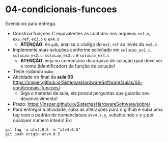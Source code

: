 # 04-condicionais-funcoes

Exercícios para entrega.
- Construa funções C equivalentes às contidas nos arquivos `ex1.o`, `ex2_ref`, `ex3.o` e `ex4.o`
    - **ATENÇÃO**: no `gdb`, analise o código do `ex2_ref` ao invés do `ex2.o`
- Implemente suas soluções conforme solicitado em `solucao_ex1.c`, `solucao_ex2.c`, `solucao_ex3.c` e `solucao_ex4.c`
    - **ATENÇÃO**: veja no comentário do arquivo de solução qual deve ser o nome (identificador) da função de solução!
- Teste rodando `make`
- Atividade do final da **aula 06** https://insper.github.io/SistemasHardwareSoftware/aulas/06-condicionais-funcoes/
    - Siga o material da aula, ele possui perguntas que guiarão seu desenvolvimento!
- Prazo: https://insper.github.io/SistemasHardwareSoftware/sobre/
- Para entregar a atividade, suba as alterações para o github e suba uma tag com o padrão de nomenclatura `atv4.x.y`, substituindo `x` e `y` por qualquer número inteiro! Ex:

```
git tag -a atv4.0.5 -m "atv4.0.5"
git push origin atv4.0.5
```
